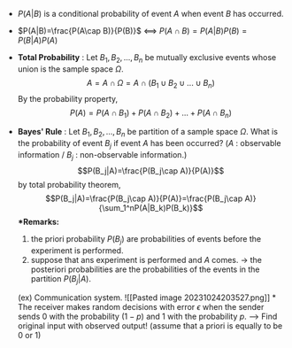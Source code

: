 - $P(A|B)$ is a conditional probability of event $A$ when event $B$ has occurred.
- $P(A|B)=\frac{P(A\cap B)}{P(B)}$ 
  <==> $P(A\cap B)=P(A|B)P(B)=P(B|A)P(A)$ 


- **Total Probability**
  : Let $B_1, B_2, ..., B_n$ be mutually exclusive events whose union is the sample space $\Omega$. 
  $$A=A\cap \Omega=A\cap(B_1\cup B_2\cup...\cup B_n)$$
  By the probability property, $$P(A)=P(A\cap B_1)+P(A\cap B_2)+...+P(A\cap B_n)$$


- **Bayes' Rule**
  : Let $B_1, B_2, ..., B_n$ be partition of a sample space $\Omega$. What is the probability of event $B_j$ if event $A$ has been occurred?
   ($A$ : observable information / $B_j$ : non-observable information.)
  $$P(B_j|A)=\frac{P(B_j\cap A)}{P(A)}$$
  by total probability theorem, $$P(B_j|A)=\frac{P(B_j\cap A)}{P(A)}=\frac{P(B_j\cap A)}{\sum_1^nP(A|B_k)P(B_k)}$$
  **\*Remarks:**
   1) the priori probability $P(B_j)$ are probabilities of events before the experiment is performed.
   2) suppose that ans experiment is performed and $A$ comes. -> the posteriori probabilities are the probabilities of the events in the partition $P(B_j|A)$. 

  (ex) Communication system. ![[Pasted image 20231024203527.png]]
    \* The receiver makes random decisions with error $\epsilon$ when the sender sends $0$ with the probability $(1-p)$ and $1$ with the probability $p$.  --> Find original input with observed output! (assume that a priori is equally to be $0$ or $1$)
